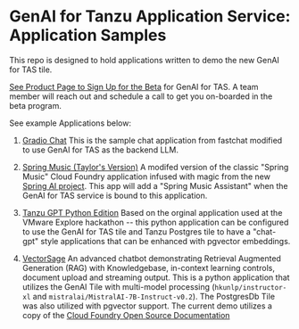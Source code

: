 # GenAI for Tanzu Application Service: Application Samples

This repo is designed to hold applications written to demo the new GenAI for TAS tile.

[See Product Page to Sign Up for the Beta](https://tanzu.vmware.com/application-service/private-ai) for GenAI for TAS. A team member will reach out and schedule a call to get you on-boarded in the beta program.

See example Applications below:

1. [Gradio Chat](https://github.com/nkuhn-vmw/GenAI-for-TAS-Samples/tree/main/gradio-chat) This is the sample chat application from fastchat modified to use GenAI for TAS as the backend LLM.

2. [Spring Music (Taylor's Version)](https://github.com/nkuhn-vmw/GenAI-for-TAS-Samples/tree/main/spring-music-taylors-version) A modifed version of the classic "Spring Music" Cloud Foundry application infused with magic from the new [Spring AI project](https://github.com/spring-projects/spring-ai). This app will add a "Spring Music Assistant" when the GenAI for TAS service is bound to this application.

3. [Tanzu GPT Python Edition](https://github.com/nkuhn-vmw/GenAI-for-TAS-Samples/tree/main/tanzu-gpt-python) Based on the orginal application used at the VMware Explore hackathon -- this python application can be configured to use the GenAI for TAS tile and Tanzu Postgres tile to have a "chat-gpt" style applications that can be enhanced with pgvector embeddings. 

4. [VectorSage](https://github.com/nkuhn-vmw/GenAI-for-TAS-Samples/tree/main/vectorsage) An advanced chatbot demonstrating Retrieval Augmented Generation (RAG) with Knowledgebase, in-context learning controls, document upload and streaming output. This is a python application that utilizes the GenAI Tile with multi-model processing (`hkunlp/instructor-xl` and `mistralai/MistralAI-7B-Instruct-v0.2`). The PostgresDb Tile was also utilized with pgvector support. The current demo utilizes a copy of the [Cloud Foundry Open Source Documentation](https://docs.cloudfoundry.org/#read-the-docs) 
